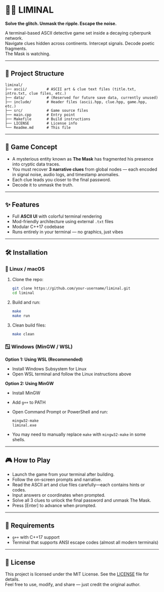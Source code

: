 # 🕵️‍♂️ LIMINAL
**Solve the glitch. Unmask the ripple. Escape the noise.**

A terminal-based ASCII detective game set inside a decaying cyberpunk network.  
Navigate clues hidden across continents. Intercept signals. Decode poetic fragments.  
The Mask is watching.

---

## 📂 Project Structure

```
liminal/
├── ascii/         # ASCII art & clue text files (title.txt, intro.txt, clue files, etc.)
├── data/          # (Reserved for future save data, currently unused)
├── include/       # Header files (ascii.hpp, clue.hpp, game.hpp, etc.)
├── src/           # Game source files
├── main.cpp       # Entry point
├── Makefile       # Build instructions
├── LICENSE        # License info
└── Readme.md      # This file
```

---

## 🧠 Game Concept

- A mysterious entity known as **The Mask** has fragmented his presence into cryptic data traces.
- You must recover **3 narrative clues** from global nodes — each encoded in signal noise, audio logs, and timestamp anomalies.
- Each clue leads you closer to the final password.
- Decode it to unmask the truth.

---

## ✨ Features

- Full **ASCII UI** with colorful terminal rendering
- Mod-friendly architecture using external `.txt` files
- Modular C++17 codebase
- Runs entirely in your terminal — no graphics, just vibes

---

## 🛠️ Installation

### 🔧 Linux / macOS

1. Clone the repo:

   ```sh
   git clone https://github.com/your-username/liminal.git
   cd liminal
   ```

2. Build and run:

   ```sh
   make
   make run
   ```

3. Clean build files:

   ```sh
   make clean
   ```

### 🪟 Windows (MinGW / WSL)

**Option 1: Using WSL (Recommended)**

- Install Windows Subsystem for Linux
- Open WSL terminal and follow the Linux instructions above

**Option 2: Using MinGW**

- Install MinGW
- Add `g++` to PATH
- Open Command Prompt or PowerShell and run:

   ```sh
   mingw32-make
   liminal.exe
   ```

- You may need to manually replace `make` with `mingw32-make` in some shells.

---

## 🎮 How to Play

- Launch the game from your terminal after building.
- Follow the on-screen prompts and narrative.
- Read the ASCII art and clue files carefully—each contains hints or codes.
- Input answers or coordinates when prompted.
- Solve all 3 clues to unlock the final password and unmask The Mask.
- Press [Enter] to advance when prompted.

---

## 🧰 Requirements

- `g++` with C++17 support
- Terminal that supports ANSI escape codes (almost all modern terminals)

---

## 📄 License

This project is licensed under the MIT License. See the [LICENSE](LICENSE) file for details.  
Feel free to use, modify, and share — just credit the original author.